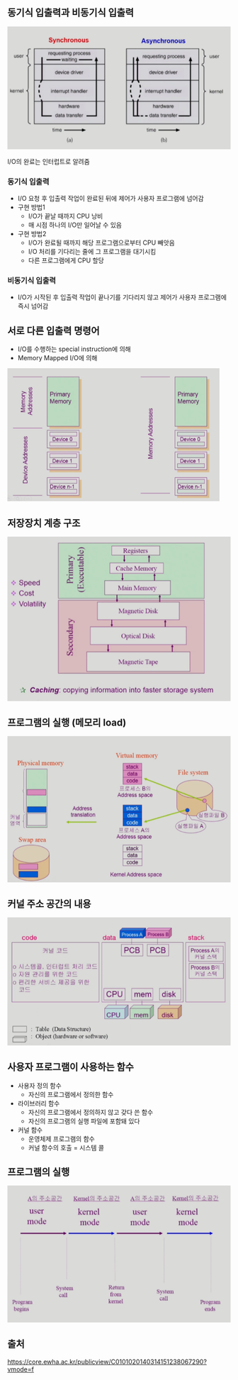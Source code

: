 
## 동기식 입출력과 비동기식 입출력

![sync_async](./img/sync_async.png)

I/O의 완료는 인터럽트로 알려줌

### 동기식 입출력

-   I/O 요청 후 입출력 작업이 완료된 뒤에 제어가 사용자 프로그램에 넘어감
-   구현 방법1
    -   I/O가 끝날 때까지 CPU 낭비
    -   매 시점 하나의 I/O만 일어날 수 있음
-   구현 방법2
    -   I/O가 완료될 때까지 해당 프로그램으로부터 CPU 빼앗음
    -   I/O 처리를 기다리는 줄에 그 프로그램을 대기시킴
    -   다른 프로그램에게 CPU 할당

### 비동기식 입출력

-   I/O가 시작된 후 입출력 작업이 끝나기를 기다리지 않고 제어가 사용자 프로그램에 즉시 넘어감

## 서로 다른 입출력 명령어

-   I/O를 수행하는 special instruction에 의해
-   Memory Mapped I/O에 의해

![memory_map](img/memory_map.png)

## 저장장치 계층 구조

![storage_architecture](img/storage_architecture.png)

## 프로그램의 실행 (메모리 load)

![memory_load](img/memory_load.png)

## 커널 주소 공간의 내용

![kernal_address](img/kernal_address.png)

## 사용자 프로그램이 사용하는 함수

-   사용자 정의 함수
    -   자신의 프로그램에서 정의한 함수
-   라이브러리 함수
    -   자신의 프로그램에서 정의하지 않고 갖다 쓴 함수
    -   자신의 프로그램의 실행 파일에 포함돼 있다
-   커널 함수
    -   운영체제 프로그램의 함수
    -   커널 함수의 호출 = 시스템 콜

## 프로그램의 실행

![program](img/program.png)

## 출처

https://core.ewha.ac.kr/publicview/C0101020140314151238067290?vmode=f